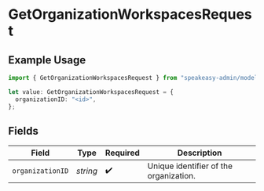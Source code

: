 # GetOrganizationWorkspacesRequest

## Example Usage

```typescript
import { GetOrganizationWorkspacesRequest } from "speakeasy-admin/models/operations";

let value: GetOrganizationWorkspacesRequest = {
  organizationID: "<id>",
};
```

## Fields

| Field                                  | Type                                   | Required                               | Description                            |
| -------------------------------------- | -------------------------------------- | -------------------------------------- | -------------------------------------- |
| `organizationID`                       | *string*                               | :heavy_check_mark:                     | Unique identifier of the organization. |